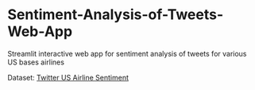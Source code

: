 # Sentiment-Analysis-of-Tweets-Web-App
Streamlit interactive web app for sentiment analysis of tweets for various US bases airlines


Dataset: [Twitter US Airline Sentiment](https://www.kaggle.com/crowdflower/twitter-airline-sentiment)
